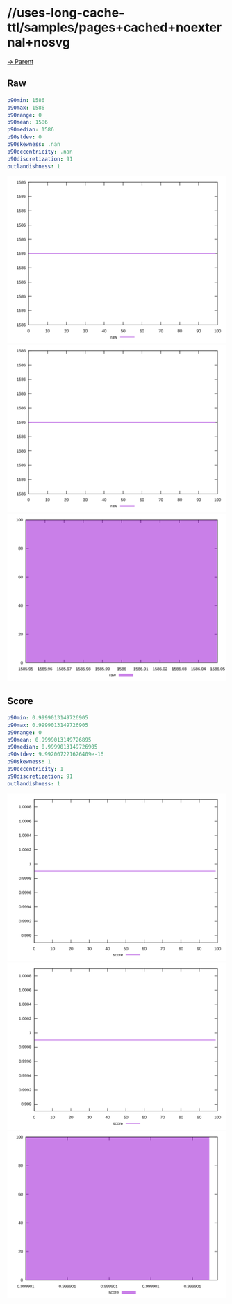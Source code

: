
# //uses-long-cache-ttl/samples/pages+cached+noexternal+nosvg

[→ Parent](../..)


## Raw


```yaml
p90min: 1586
p90max: 1586
p90range: 0
p90mean: 1586
p90median: 1586
p90stdev: 0
p90skewness: .nan
p90eccentricity: .nan
p90discretization: 91
outlandishness: 1

```

![PLOT: raw-values](./raw/values.svg)![PLOT: raw-sorted](./raw/sorted.svg)![PLOT: raw-histogram](./raw/histogram.svg)
## Score


```yaml
p90min: 0.9999013149726905
p90max: 0.9999013149726905
p90range: 0
p90mean: 0.9999013149726895
p90median: 0.9999013149726905
p90stdev: 9.992007221626409e-16
p90skewness: 1
p90eccentricity: 1
p90discretization: 91
outlandishness: 1

```

![PLOT: score-values](./score/values.svg)![PLOT: score-sorted](./score/sorted.svg)![PLOT: score-histogram](./score/histogram.svg)